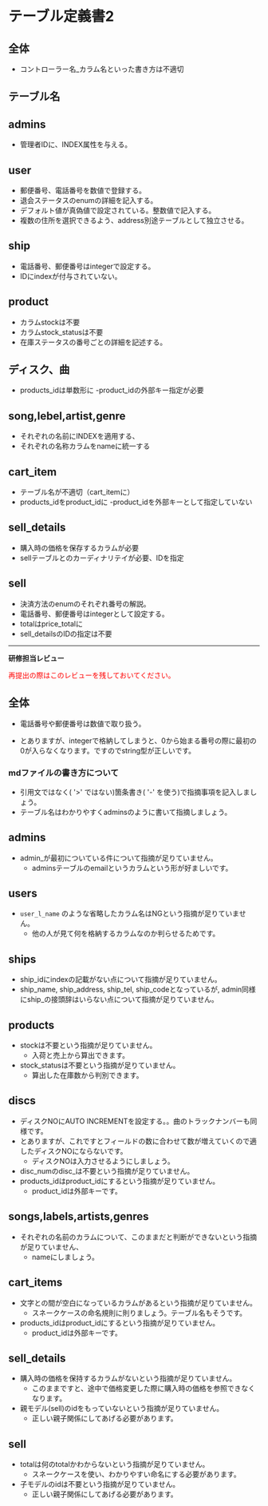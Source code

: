 # テーブル定義書2
## 全体
- コントローラー名_カラム名といった書き方は不適切

## テーブル名
## admins
- 管理者IDに、INDEX属性を与える。
## user
- 郵便番号、電話番号を数値で登録する。
- 退会ステータスのenumの詳細を記入する。
- デフォルト値が真偽値で設定されている。整数値で記入する。
- 複数の住所を選択できるよう、address別途テーブルとして独立させる。
## ship
- 電話番号、郵便番号はintegerで設定する。
- IDにindexが付与されていない。
## product
- カラムstockは不要
- カラムstock_statusは不要
- 在庫ステータスの番号ごとの詳細を記述する。
## ディスク、曲
- products_idは単数形に
-product_idの外部キー指定が必要

## song,lebel,artist,genre
- それぞれの名前にINDEXを適用する、
- それぞれの名称カラムをnameに統一する

## cart_item
- テーブル名が不適切（cart_itemに）
- products_idをproduct_idに
-product_idを外部キーとして指定していない

## sell_details
- 購入時の価格を保存するカラムが必要
- sellテーブルとのカーディナリテイが必要、IDを指定

## sell
- 決済方法のenumのそれぞれ番号の解説。
- 電話番号、郵便番号はintegerとして設定する。
- totalはprice_totalに
- sell_detailsのIDの指定は不要

---

**研修担当レビュー**

<font color="red">再提出の際はこのレビューを残しておいてください。</font>

## 全体

-  電話番号や郵便番号は数値で取り扱う。

- とありますが、integerで格納してしまうと、0から始まる番号の際に最初の0が入らなくなります。ですのでstring型が正しいです。

### mdファイルの書き方について
- 引用文ではなく( '>' ではない)箇条書き( '-' を使う)で指摘事項を記入しましょう。
- テーブル名はわかりやすくadminsのように書いて指摘しましょう。

## admins
- admin_が最初についている件について指摘が足りていません。
  -  adminsテーブルのemailというカラムという形が好ましいです。

## users
- `user_l_name` のような省略したカラム名はNGという指摘が足りていません。
  -  他の人が見て何を格納するカラムなのか判らせるためです。

## ships
- ship_idにindexの記載がない点について指摘が足りていません。
- ship_name, ship_address, ship_tel, ship_codeとなっているが, admin同様にship_の接頭辞はいらない点について指摘が足りていません。

## products
- stockは不要という指摘が足りていません。
  - 入荷と売上から算出できます。
- stock_statusは不要という指摘が足りていません。
  - 算出した在庫数から判別できます。
 
## discs
- ディスクNOにAUTO INCREMENTを設定する。。曲のトラックナンバーも同様です。
- とありますが、これですとフィールドの数に合わせて数が増えていくので適したディスクNOにならないです。
  -  ディスクNOは入力させるようにしましょう。
- disc_numのdisc_は不要という指摘が足りていません。
- products_idはproduct_idにするという指摘が足りていません。
  -  product_idは外部キーです。

## songs,labels,artists,genres
- それぞれの名前のカラムについて、このままだと判断ができないという指摘が足りていません、
  -  nameにしましょう。

## cart_items
- 文字との間が空白になっているカラムがあるという指摘が足りていません。
  -  スネークケースの命名規則に則りましょう。テーブル名もそうです。
- products_idはproduct_idにするという指摘が足りていません。
  -  product_idは外部キーです。
  
## sell_details
- 購入時の価格を保持するカラムがないという指摘が足りていません。
  -  このままですと、途中で価格変更した際に購入時の価格を参照できなくなります。
- 親モデル(sell)のidをもっていないという指摘が足りていません。
  -  正しい親子関係にしてあげる必要があります。

## sell
- totalは何のtotalかわからないという指摘が足りていません。
  -  スネークケースを使い、わかりやすい命名にする必要があります。
- 子モデルのidは不要という指摘が足りていません。
  -  正しい親子関係にしてあげる必要があります。
